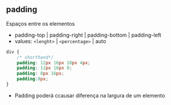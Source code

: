 ## padding

Espaços entre os elementos

- padding-top | padding-right | padding-bottom | padding-left
- values: `<lenght>` | `<percentage>` | auto

```css
div {
    /* shorthand*/
    padding: 12px 16px 10px 4px;
    padding: 12px 16px 0;
    padding: 8px 16px;
    padding:8px;
}

```


* Padding poderá ccausar diferença na largura de um elemento